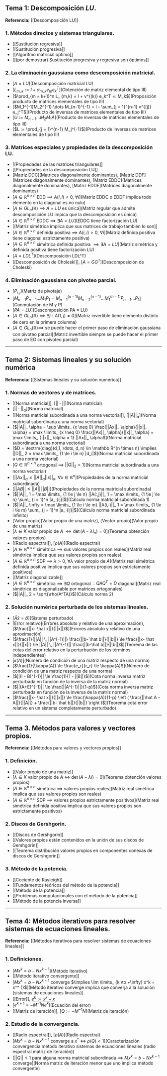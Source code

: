 ## Tema 1: Descomposición $LU$.
**Referencia:** [[Descomposición LU]]

### 1. Métodos directos y sistemas triangulares.
- [[Sustitución regresiva]]
- [[Sustitución progresiva]]
- [[Algoritmo matricial óptimo]]
- [[(por demostrar) Sustitución progresiva y regresiva son óptimos]]
### 2. La eliminación gaussiana como descomposición matricial.
- [$A = LU$](Descomposición matricial LU)
- [$L_{m,k} := I + \alpha_{m,k} e_m e_k^T$](Obtención de matriz elemental de tipo III)
- [$\prod_{m = k+1}^n L_ {m,k} = I + v^{(k)} e_k^T =: M_k$](Proposición producto de matrices elementales de tipo III)
- [$M_1^{-1}M_2^{-1} \dots M_{n-1}^{-1} = I - \sum_{j = 1}^{n-1} v^{(j)} e_j^T$](Producto de inversas de matrices elementales de tipo III)
- [$U:=M_{n-1} \dots M_2 M_1 A$](Producto de inversas de matrices elementales de tipo III)
- [$L := \prod_{j = 1}^{n-1} M_j^{-1}$](Producto de inversas de matrices elementales de tipo III)
### 3. Matrices especiales y propiedades de la descomposición LU.
- [[Propiedades de las matrices triangulares]]
- [[Propiedades de la descomposición LU]]
- [Matriz DDC](Matrices diagonalmente dominantes), [Matriz DDF](Matrices diagonalmente dominantes), [Matriz EDDC](Matrices diagonalmente dominantes), [Matriz EDDF](Matrices diagonalmente dominantes)
- [$A \in \mathbb R^{n \times n}$ EDD $\implies$ $A(i,i) \neq 0$, $\forall i$](Matriz EDDC o EDDF implica todo elemento en la diagonal es no nulo)
- [$A \in GL_n(\mathbb R)$ $\implies$ $A = LU$ es única](Matriz regular que admite descomposición LU impica que la descomposición es única)
- [$A \in \mathbb R^{n \times n}$ EDDC $\implies$ $\exists A = LU$](EDDC tiene factorización LU)
- [[Matriz simétrica implica que sus matrices de trabajo también lo son]]
- [$A \in \mathbb R^{n \times n}$ definida positiva $\implies$ $A(i,i) > 0$, $\forall i$](Matriz definida positiva tiene diagonal estrictamente positiva)
- [$A \in \mathbb R^{n \times n}$ simétrica definida positiva $\implies \exists A = LU$](Matriz simétrica y definida positiva tiene factorización LU)
- [$A = LDL^T$](Descomposición LDL^T)
- [[Descomposición de Choleski]], [$A = GG^T$](Descomposición de Choleski)
### 4. Eliminación gaussiana con pivoteo parcial.
- [$P_{i,j}$](Matriz de pivotaje)
- [$M_{n-1} P_{n-1} \dots M_1 P_1 = M_{n-1}^{(n-1)} M_{n-2}^{(n-1)} \dots M_1^{(n-1)} P_{n-1} \dots P_1$](Conmutación de M y P)
- [$PA = LU$](Descomposición PA = LU)
- [$A \in GL_n(\mathbb R) \implies \exists j : A(1, j) \neq 0$](Matriz invertible tiene elemento distinto de cero en la primera columna)
- [$A \in GL_n(\mathbb R) \implies$ se puede hacer el primer paso de eliminación gaussiana con pivoteo parcial](Matriz invertible siempre se puede hacer el primer paso de EG con pivoteo parcial)
---
## Tema 2: Sistemas lineales y su solución numérica
**Referencia:** [[Sistemas lineales y su solución numérica]]
### 1. Normas de vectores y de matrices.
- [[Norma matricial]], [$|| \cdot ||$](Norma matricial)
- [$||\cdot||_ \alpha$](Norma matricial)
- [[Norma matricial subordinada a una norma vectorial]], [$|| A ||_ \alpha$](Norma matricial subordinada a una norma vectorial)
- [$||A||_ \alpha = \sup \limits_ {x \neq 0} \frac{||Ax||_ \alpha}{||x||_ \alpha} = \max \limits_ {x \neq 0} \frac{||Ax||_ \alpha}{||x||_ \alpha} = \max \limits_ {||x||_ \alpha = 1} ||Ax||_ \alpha$](Norma matricial subordinada a una norma vectorial)
- [$D = \textrm{diag}(d_1, \dots, d_n) \in \mathbb R^{n \times n} \implies ||D||_ 2 = \max \limits_ {1 \le i \le n} |d_i|$](Norma matricial subordinada a una norma vectorial)
- [$Q \in \mathbb R^{n \times n}$ ortogonal $\implies$ $||Q||_ 2 = 1$](Norma matricial subordinada a una norma vectorial)
- [$||Ax||_ \alpha \le ||A||_ \alpha ||x||_ \alpha$, $\forall x \in \mathbb R^n$](Propiedades de la norma matricial subordinada)
- [$||AB|| \le ||A|| \, ||B||$](Propiedades de la norma matricial subordinada)
- [$||A||_ 1 = \max \limits_ {1 \le j \le n} ||A(:,j)||_ 1 = \max \limits_ {1 \le j \le n} \sum_ {i = 1}^n |a_ {ij}|$](Cálculo norma matricial subordinada 1)
- [$||A||_ \infty = \max \limits_ {1 \le i \le m} ||A(i,:)||_ 1 = \max \limits_ {1 \le i \le m} \sum_ {j = 1}^n |a_ {ij}|$](Cálculo norma matricial subordinada infinito)
- [Valor propio](Valor propio de una matriz), [Vector propio](Valor propio de una matriz)
- [$\lambda \in K$ valor propio de $A$ $\iff \det(A - \lambda I_n) = 0$](Teorema obtención valores propios)
- [[Radio espectral]], [$\rho(A)$](Radio espectral)
- [$A \in \mathbb R^{n \times n}$ simétrica $\implies$ sus valores propios son reales](Matriz real simétrica implica que sus valores propios son reales)
- [$A \in \mathbb R^{n \times n}$ SDP $\implies$ $\lambda > 0$, $\forall \lambda$ valor propio de $A$](Matriz real simétrica definida positiva implica que sus valores propios son estrictamente positivos)
- [[Matriz diagonalizable]]
- [$A \in \mathbb R^{n \times n}$ simétrica $\implies$ $\exists Q$ ortogonal $: QAQ^T = D$ diagonal](Matriz real simétrica es diagonalizable por matrices ortogonales)
- [$||A||_ 2 = \sqrt{\rho(A^TA)}$](Cálculo norma 2)
### 2. Solución numérica perturbada de los sistemas lineales.
- [$\hat A \hat x = \hat b$](Sistema perturbado)
- [Error relativo](Errores absoluto y relativo de una aproximación), [$\frac{||x- \hat x||}{||x||}$](Errores absoluto y relativo de una aproximación) 
- [$\frac{1}{||A|| \, ||A^{-1}||} \frac{||b- \hat b||}{||b||} \le \frac{||x- \hat x||}{||x||} \le ||A|| \, ||A^{-1}|| \frac{||b-\hat b||}{||b||}$](Teorema de las cotas del error relativo en la perturbación de los términos independientes)
- [$\kappa(A)$](Número de condición de una matriz respecto de una norma)
- [$\frac{1}{\kappa(A)} \le \frac{e_r}{r_r} \le \kappa(A)$](Número de condición de una matriz respecto de una norma)
- [$||(I - B)^{-1}|| \le \frac{1}{1 - ||B||}$](Cota norma inversa matriz perturbada en función de la inversa de la matriz normal)
- [$||(A+E)^{-1}|| \le \frac{||A^{-1}||}{1-p}$](Cota norma inversa matriz perturbada en función de la inversa de la matriz normal)
- [$\frac{||x- \hat x||}{||x||} \le \frac{\kappa(A)}{1-p} \left ( \frac{||\hat A - A||}{||A||} + \frac{||b- \hat b||}{||b||} \right )$](Teorema cota error relativo en un sistema completamente perturbado)
---
## Tema 3. Métodos para valores y vectores propios.
**Referencia:** [[Métodos para valores y vectores propios]]
### 1. Definición.
- [[Valor propio de una matriz]]
- [$\lambda \in K$ valor propio de $A$ $\iff$ $\det(A-\lambda I) = 0$](Teorema obtención valores propios)
- [$A \in \mathbb R^{n \times n}$ simétrica $\implies$ valores propios reales](Matriz real simétrica implica que sus valores propios son reales) 
- [$A \in \mathbb R^{n \times n}$ SDP $\implies$ valores propios estrictamente positivos](Matriz real simétrica definida positiva implica que sus valores propios son estrictamente positivos)
### 2. Discos de Gershgorin.
- [[Discos de Gershgorin]]
- [[Valores propios están contenidos en la unión de sus discos de Gershgorin]]
- [[Teorema distribución valores propios en componentes conexas de discos de Gershgorin]]
### 3. Método de la potencia.
- [[Cociente de Rayleigh]]
- [[Fundamentos teóricos del método de la potencia]]
- [[Método de la potencia]]
- [[Problemas computacionales con el método de la potencia]]
- [[Método de la potencia inversa]]
---
## Tema 4: Métodos  iterativos para resolver sistemas de ecuaciones lineales.
**Referencia:** [[Métodos iterativos para resolver sistemas de ecuaciones lineales]]
### 1. Definiciones.
- [$Mx^k = b-Nx^{k-1}$](Método iterativo)
- [[Método iterativo convergente]]
- [$Mx^k = b - Nx^{k-1}$ converge $\implies \lim \limits_ {k \to +\infty} x^k = x^* {}$](Método iterativo converge implica que converja a la solución (sistemas de ecuaciones lineales))
- [[Error]], [$e^k := x^k - x$](Error.md)
- [$e^{k+1} = -M^{-1}Ne^k$](Ecuación del error)
- [[Matriz de iteración]], [$Q := -M^{-1}N$](Matriz de iteración)
### 2. Estudio de la convergencia.
- [[Radio espectral]], [$\rho(A)$](Radio espectral)
- [$Mx^k = b-Nx^{k-1}$ converge a $x^* {}$ $\iff$ $\rho(Q) < 1$](Caracterización convergencia método iterativo sistemas de ecuaciones lineales (radio espectral matriz de iteración))
- [$||Q|| < 1$ para alguna norma matricial subordinada $\implies$ $Mx^k = b-Nx^{k-1}$ converge](Norma matriz de iteración menor que uno implica método convergente)
